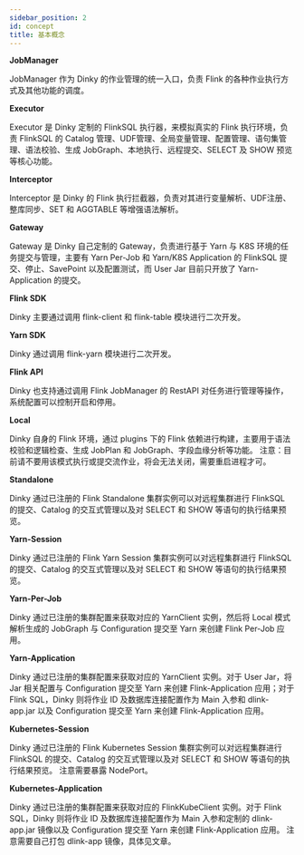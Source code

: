 ```yaml
---
sidebar_position: 2
id: concept
title: 基本概念
---
```


**JobManager**

JobManager 作为 Dinky 的作业管理的统一入口，负责 Flink 的各种作业执行方式及其他功能的调度。

**Executor**

Executor 是 Dinky 定制的 FlinkSQL 执行器，来模拟真实的 Flink 执行环境，负责 FlinkSQL 的 Catalog 管理、UDF管理、全局变量管理、配置管理、语句集管理、语法校验、生成 JobGraph、本地执行、远程提交、SELECT 及 SHOW 预览等核心功能。

**Interceptor**

Interceptor 是 Dinky 的 Flink 执行拦截器，负责对其进行变量解析、UDF注册、整库同步、SET 和 AGGTABLE 等增强语法解析。

**Gateway**

Gateway 是 Dinky 自己定制的 Gateway，负责进行基于 Yarn 与 K8S 环境的任务提交与管理，主要有 Yarn Per-Job 和 Yarn/K8S Application 的 FlinkSQL 提交、停止、SavePoint 以及配置测试，而 User Jar 目前只开放了 Yarn-Application 的提交。

**Flink SDK**

Dinky 主要通过调用 flink-client 和 flink-table 模块进行二次开发。

**Yarn SDK**

Dinky 通过调用 flink-yarn 模块进行二次开发。

**Flink API**

Dinky 也支持通过调用 Flink JobManager 的 RestAPI 对任务进行管理等操作，系统配置可以控制开启和停用。

**Local**

Dinky 自身的 Flink 环境，通过 plugins 下的 Flink 依赖进行构建，主要用于语法校验和逻辑检查、生成 JobPlan 和 JobGraph、字段血缘分析等功能。
注意：目前请不要用该模式执行或提交流作业，将会无法关闭，需要重启进程才可。

**Standalone**

Dinky 通过已注册的 Flink Standalone 集群实例可以对远程集群进行 FlinkSQL 的提交、Catalog 的交互式管理以及对 SELECT 和 SHOW 等语句的执行结果预览。

**Yarn-Session**

Dinky 通过已注册的 Flink Yarn Session 集群实例可以对远程集群进行 FlinkSQL 的提交、Catalog 的交互式管理以及对 SELECT 和 SHOW 等语句的执行结果预览。

**Yarn-Per-Job**

Dinky 通过已注册的集群配置来获取对应的 YarnClient 实例，然后将 Local 模式解析生成的 JobGraph 与 Configuration 提交至 Yarn 来创建 Flink Per-Job 应用。

**Yarn-Application**

Dinky 通过已注册的集群配置来获取对应的 YarnClient 实例。对于 User Jar，将 Jar 相关配置与 Configuration 提交至 Yarn 来创建 Flink-Application 应用；对于 Flink SQL，Dinky 则将作业 ID 及数据库连接配置作为 Main 入参和 dlink-app.jar 以及 Configuration 提交至 Yarn 来创建 Flink-Application 应用。

**Kubernetes-Session**

Dinky 通过已注册的 Flink Kubernetes Session 集群实例可以对远程集群进行 FlinkSQL 的提交、Catalog 的交互式管理以及对 SELECT 和 SHOW 等语句的执行结果预览。
注意需要暴露 NodePort。

**Kubernetes-Application**

Dinky 通过已注册的集群配置来获取对应的 FlinkKubeClient 实例。对于 Flink SQL，Dinky 则将作业 ID 及数据库连接配置作为 Main 入参和定制的 dlink-app.jar 镜像以及 Configuration 提交至 Yarn 来创建 Flink-Application 应用。
注意需要自己打包 dlink-app 镜像，具体见文章。
